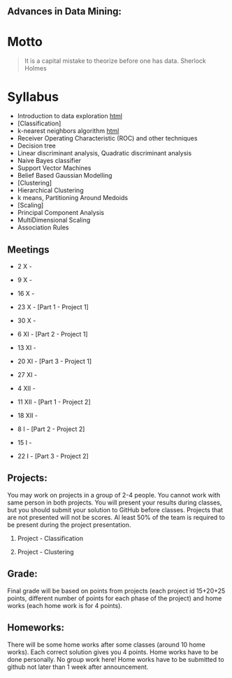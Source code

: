 Advances in Data Mining:
------------------------

# Motto

> It is a capital mistake to theorize before one has data.
> Sherlock Holmes


# Syllabus

* Introduction to data exploration [html](https://rawgithub.com/pbiecek/DataMning/master/MINI_2015/Lectures/01_introduction.html)
* [Classification]
* k-nearest neighbors algorithm [html](https://rawgithub.com/pbiecek/DataMning/master/MINI_2015/Lectures/02_knn.html)
* Receiver Operating Characteristic (ROC) and other techniques
* Decision tree
* Linear discriminant analysis, Quadratic discriminant analysis
* Naive Bayes classifier
* Support Vector Machines
* Belief Based Gaussian Modelling
* [Clustering]
* Hierarchical Clustering
* k means, Partitioning Around Medoids
* [Scaling]
* Principal Component Analysis
* MultiDimensional Scaling
* Association Rules


Meetings
--------

* 2 X - 
* 9 X - 
* 16 X - 
* 23 X - [Part 1 - Project 1]
* 30 X - 
* 6 XI - [Part 2 - Project 1]
* 13 XI - 
* 20 XI - [Part 3 - Project 1]

* 27 XI - 
* 4 XII - 
* 11 XII - [Part 1 - Project 2]
* 18 XII - 
* 8 I - [Part 2 - Project 2]
* 15 I - 
* 22 I - [Part 3 - Project 2]

Projects:
---------

You may work on projects in a group of 2-4 people. You cannot work with same person in both projects.
You will present your results during classes, but you should submit your solution to GitHub before classes.
Projects that are not presented will not be scores. 
Al least 50% of the team is required to be present during the project presentation.

1. Project - Classification


2. Project - Clustering


Grade:
------

Final grade will be based on points from projects (each project id 15+20+25 points, different number of points for each phase of the project) and home works (each home work is for 4 points).


Homeworks:
----------
There will be some home works after some classes (around 10 home works).
Each correct solution gives you 4 points.
Home works have to be done personally. No group work here!
Home works have to be submitted to github not later than 1 week after announcement.

